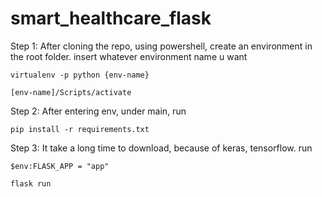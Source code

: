 # smart_healthcare_flask

Step 1:
After cloning the repo, using powershell, create an environment in the root folder. insert whatever environment name u want

```virtualenv -p python {env-name}```

```[env-name]/Scripts/activate```

Step 2:
After entering env, under main, run

``` pip install -r requirements.txt ```

Step 3:
It take a long time to download, because of keras, tensorflow. run

```$env:FLASK_APP = "app"```

```flask run```
